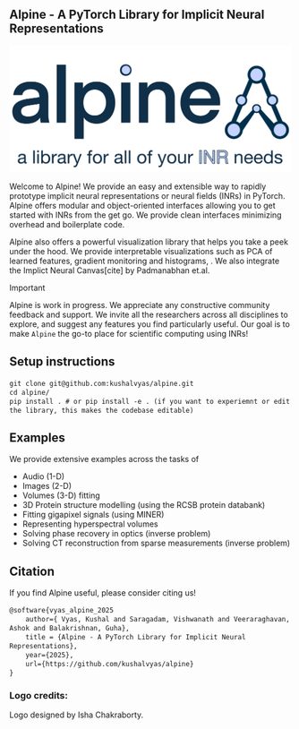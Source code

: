 ## Alpine - A PyTorch Library for Implicit Neural Representations


![alpine_logo](./assets/alpine_logo.png)


Welcome to Alpine! We provide an easy and extensible way to rapidly prototype implicit neural representations or neural fields (INRs) in PyTorch. Alpine offers modular and object-oriented interfaces allowing you to get started with INRs from the get go. We provide clean interfaces minimizing overhead and boilerplate code. 

Alpine also offers a powerful visualization library that helps you take a peek under the hood. We provide interpretable visualizations such as PCA of learned features, gradient monitoring and histograms, . We also integrate the Implict Neural Canvas[cite] by Padmanabhan et.al.

> [!IMPORTANT]
> Alpine is work in progress. We appreciate any constructive community feedback and support. We invite all the researchers across all disciplines to explore, and suggest any features you find particularly useful. Our goal is to make `Alpine` the go-to place for scientific computing using INRs!


## Setup instructions


    git clone git@github.com:kushalvyas/alpine.git
    cd alpine/
    pip install . # or pip install -e . (if you want to experiemnt or edit the library, this makes the codebase editable)


## Examples

We provide extensive examples across the tasks of 
- Audio (1-D)
- Images (2-D) 
- Volumes (3-D) fitting
- 3D Protein structure modelling (using the RCSB protein databank)
- Fitting gigapixel signals (using MINER)
- Representing hyperspectral volumes
- Solving phase recovery in optics (inverse problem)
- Solving CT reconstruction from sparse measurements (inverse problem)



## Citation

If you find Alpine useful, please consider citing us!
    
    @software{vyas_alpine_2025
        author={ Vyas, Kushal and Saragadam, Vishwanath and Veeraraghavan, Ashok and Balakrishnan, Guha},
        title = {Alpine - A PyTorch Library for Implicit Neural Representations},
        year={2025},
        url={https://github.com/kushalvyas/alpine}
    }



### Logo credits:
Logo designed by Isha Chakraborty.